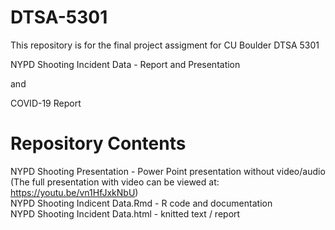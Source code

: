 # DTSA-5301

This repository is for the final project assigment for CU Boulder DTSA 5301

NYPD Shooting Incident Data - Report and Presentation

and

COVID-19 Report

# Repository Contents

NYPD Shooting Presentation - Power Point presentation without video/audio  
(The full presentation with video can be viewed at:  https://youtu.be/vn1HfJxkNbU)  
NYPD Shooting Indicent Data.Rmd - R code and documentation  
NYPD Shooting Incident Data.html - knitted text / report  
